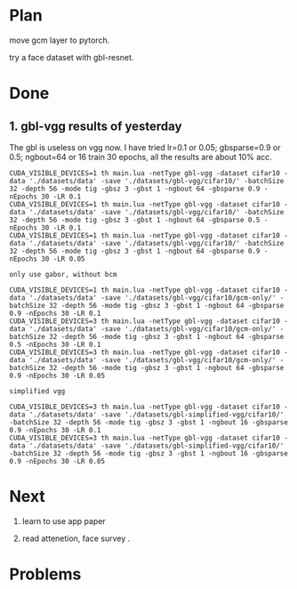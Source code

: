# Plan

move gcm layer to pytorch.

try a face dataset with gbl-resnet.

# Done
## 1. gbl-vgg results of yesterday
The gbl is useless on vgg now.
I have tried lr=0.1 or 0.05; gbsparse=0.9 or 0.5; ngbout=64 or 16
 train 30 epochs, all the results are about 10% acc. 
```
CUDA_VISIBLE_DEVICES=1 th main.lua -netType gbl-vgg -dataset cifar10 -data './datasets/data' -save './datasets/gbl-vgg/cifar10/' -batchSize 32 -depth 56 -mode tig -gbsz 3 -gbst 1 -ngbout 64 -gbsparse 0.9 -nEpochs 30 -LR 0.1
CUDA_VISIBLE_DEVICES=1 th main.lua -netType gbl-vgg -dataset cifar10 -data './datasets/data' -save './datasets/gbl-vgg/cifar10/' -batchSize 32 -depth 56 -mode tig -gbsz 3 -gbst 1 -ngbout 64 -gbsparse 0.5 -nEpochs 30 -LR 0.1
CUDA_VISIBLE_DEVICES=1 th main.lua -netType gbl-vgg -dataset cifar10 -data './datasets/data' -save './datasets/gbl-vgg/cifar10/' -batchSize 32 -depth 56 -mode tig -gbsz 3 -gbst 1 -ngbout 64 -gbsparse 0.9 -nEpochs 30 -LR 0.05

only use gabor, without bcm

CUDA_VISIBLE_DEVICES=1 th main.lua -netType gbl-vgg -dataset cifar10 -data './datasets/data' -save './datasets/gbl-vgg/cifar10/gcm-only/' -batchSize 32 -depth 56 -mode tig -gbsz 3 -gbst 1 -ngbout 64 -gbsparse 0.9 -nEpochs 30 -LR 0.1
CUDA_VISIBLE_DEVICES=3 th main.lua -netType gbl-vgg -dataset cifar10 -data './datasets/data' -save './datasets/gbl-vgg/cifar10/gcm-only/' -batchSize 32 -depth 56 -mode tig -gbsz 3 -gbst 1 -ngbout 64 -gbsparse 0.5 -nEpochs 30 -LR 0.1
CUDA_VISIBLE_DEVICES=3 th main.lua -netType gbl-vgg -dataset cifar10 -data './datasets/data' -save './datasets/gbl-vgg/cifar10/gcm-only/' -batchSize 32 -depth 56 -mode tig -gbsz 3 -gbst 1 -ngbout 64 -gbsparse 0.9 -nEpochs 30 -LR 0.05

simplified vgg

CUDA_VISIBLE_DEVICES=3 th main.lua -netType gbl-vgg -dataset cifar10 -data './datasets/data' -save './datasets/gbl-simplified-vgg/cifar10/' -batchSize 32 -depth 56 -mode tig -gbsz 3 -gbst 1 -ngbout 16 -gbsparse 0.9 -nEpochs 30 -LR 0.1
CUDA_VISIBLE_DEVICES=3 th main.lua -netType gbl-vgg -dataset cifar10 -data './datasets/data' -save './datasets/gbl-simplified-vgg/cifar10/' -batchSize 32 -depth 56 -mode tig -gbsz 3 -gbst 1 -ngbout 16 -gbsparse 0.9 -nEpochs 30 -LR 0.05
```



# Next

1. learn to use app paper

2. read attenetion, face survey .

# Problems
